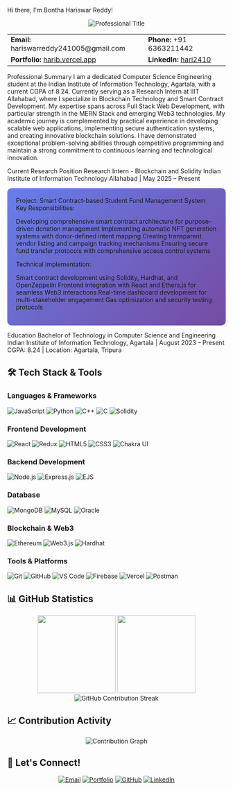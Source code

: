 Hi there, I'm Bontha Hariswar Reddy!
<div align="center">
  <img src="https://readme-typing-svg.herokuapp.com?font=Roboto&size=28&duration=3000&pause=1000&color=2E86AB&center=true&vCenter=true&width=800&lines=Computer+Science+Engineering+Student;Full+Stack+Developer;Blockchain+Research+Intern;MERN+Stack+Specialist;Web3+Developer" alt="Professional Title" />
</div>
<div align="center">
  <table>
    <tr>
      <td><strong>Email:</strong> hariswarreddy241005@gmail.com</td>
      <td><strong>Phone:</strong> +91 6363211442</td>
    </tr>
    <tr>
      <td><strong>Portfolio:</strong> <a href="https://harib.vercel.app">harib.vercel.app</a></td>
      <td><strong>LinkedIn:</strong> <a href="https://linkedin.com/in/hari2410">hari2410</a></td>
    </tr>
  </table>
</div>

Professional Summary
I am a dedicated Computer Science Engineering student at the Indian Institute of Information Technology, Agartala, with a current CGPA of 8.24. Currently serving as a Research Intern at IIIT Allahabad, where I specialize in Blockchain Technology and Smart Contract Development. My expertise spans across Full Stack Web Development, with particular strength in the MERN Stack and emerging Web3 technologies.
My academic journey is complemented by practical experience in developing scalable web applications, implementing secure authentication systems, and creating innovative blockchain solutions. I have demonstrated exceptional problem-solving abilities through competitive programming and maintain a strong commitment to continuous learning and technological innovation.

Current Research Position
Research Intern - Blockchain and Solidity
Indian Institute of Information Technology Allahabad | May 2025 – Present
<div style="background: linear-gradient(135deg, #667eea 0%, #764ba2 100%); padding: 20px; border-radius: 10px; margin: 10px 0;">
Project: Smart Contract-based Student Fund Management System
Key Responsibilities:

Developing comprehensive smart contract architecture for purpose-driven donation management
Implementing automatic NFT generation systems with donor-defined intent mapping
Creating transparent vendor listing and campaign tracking mechanisms
Ensuring secure fund transfer protocols with comprehensive access control systems

Technical Implementation:

Smart contract development using Solidity, Hardhat, and OpenZeppelin
Frontend integration with React and Ethers.js for seamless Web3 interactions
Real-time dashboard development for multi-stakeholder engagement
Gas optimization and security testing protocols

</div>

Education
Bachelor of Technology in Computer Science and Engineering
Indian Institute of Information Technology, Agartala | August 2023 – Present
CGPA: 8.24 | Location: Agartala, Tripura

## 🛠️ Tech Stack & Tools

### Languages & Frameworks
![JavaScript](https://img.shields.io/badge/JavaScript-F7DF1E?style=for-the-badge&logo=javascript&logoColor=black)
![Python](https://img.shields.io/badge/Python-3776AB?style=for-the-badge&logo=python&logoColor=white)
![C++](https://img.shields.io/badge/C++-00599C?style=for-the-badge&logo=cplusplus&logoColor=white)
![C](https://img.shields.io/badge/C-00599C?style=for-the-badge&logo=c&logoColor=white)
![Solidity](https://img.shields.io/badge/Solidity-363636?style=for-the-badge&logo=solidity&logoColor=white)

### Frontend Development
![React](https://img.shields.io/badge/React-20232A?style=for-the-badge&logo=react&logoColor=61DAFB)
![Redux](https://img.shields.io/badge/Redux-593D88?style=for-the-badge&logo=redux&logoColor=white)
![HTML5](https://img.shields.io/badge/HTML5-E34F26?style=for-the-badge&logo=html5&logoColor=white)
![CSS3](https://img.shields.io/badge/CSS3-1572B6?style=for-the-badge&logo=css3&logoColor=white)
![Chakra UI](https://img.shields.io/badge/Chakra_UI-319795?style=for-the-badge&logo=chakraui&logoColor=white)

### Backend Development
![Node.js](https://img.shields.io/badge/Node.js-43853D?style=for-the-badge&logo=node.js&logoColor=white)
![Express.js](https://img.shields.io/badge/Express.js-404D59?style=for-the-badge)
![EJS](https://img.shields.io/badge/EJS-8BC0D0?style=for-the-badge&logo=ejs&logoColor=white)

### Database
![MongoDB](https://img.shields.io/badge/MongoDB-4EA94B?style=for-the-badge&logo=mongodb&logoColor=white)
![MySQL](https://img.shields.io/badge/MySQL-005C84?style=for-the-badge&logo=mysql&logoColor=white)
![Oracle](https://img.shields.io/badge/Oracle-F80000?style=for-the-badge&logo=oracle&logoColor=white)

### Blockchain & Web3
![Ethereum](https://img.shields.io/badge/Ethereum-3C3C3D?style=for-the-badge&logo=ethereum&logoColor=white)
![Web3.js](https://img.shields.io/badge/Web3.js-F16822?style=for-the-badge&logo=web3.js&logoColor=white)
![Hardhat](https://img.shields.io/badge/Hardhat-FFF100?style=for-the-badge&logo=hardhat&logoColor=black)

### Tools & Platforms
![Git](https://img.shields.io/badge/Git-F05032?style=for-the-badge&logo=git&logoColor=white)
![GitHub](https://img.shields.io/badge/GitHub-100000?style=for-the-badge&logo=github&logoColor=white)
![VS Code](https://img.shields.io/badge/Visual_Studio_Code-0078D4?style=for-the-badge&logo=visual%20studio%20code&logoColor=white)
![Firebase](https://img.shields.io/badge/Firebase-FFCA28?style=for-the-badge&logo=firebase&logoColor=black)
![Vercel](https://img.shields.io/badge/Vercel-000000?style=for-the-badge&logo=vercel&logoColor=white)
![Postman](https://img.shields.io/badge/Postman-FF6C37?style=for-the-badge&logo=postman&logoColor=white)


## 📊 GitHub Statistics

<div align="center">
  <img height="180em" src="https://github-readme-stats.vercel.app/api?username=hariswarreddy&show_icons=true&theme=vue&include_all_commits=true&count_private=true&hide_border=true"/>
  <img height="180em" src="https://github-readme-stats.vercel.app/api/top-langs/?username=hariswarreddy&layout=compact&langs_count=8&theme=vue&hide_border=true"/>
</div>
<div align="center">
  <img src="https://streak-stats.demolab.com/?user=hariswarreddy&theme=vue&hide_border=true" alt="GitHub Contribution Streak" />
</div>


## 📈 Contribution Activity
<div align="center">
  <img src="https://github-readme-activity-graph.vercel.app/graph?username=hariswarreddy&theme=react-dark&hide_border=true" alt="Contribution Graph" />
</div>

## 🤝 Let's Connect!

<div align="center">

[![Email](https://img.shields.io/badge/Email-D14836?style=for-the-badge&logo=gmail&logoColor=white)](mailto:hariswarreddy241005@gmail.com)
[![Portfolio](https://img.shields.io/badge/Portfolio-000000?style=for-the-badge&logo=vercel&logoColor=white)](https://harib.vercel.app)
[![GitHub](https://img.shields.io/badge/GitHub-100000?style=for-the-badge&logo=github&logoColor=white)](https://github.com/hariswarreddy)
[![LinkedIn](https://img.shields.io/badge/LinkedIn-0077B5?style=for-the-badge&logo=linkedin&logoColor=white)](https://linkedin.com/in/hari2410)

</div>

